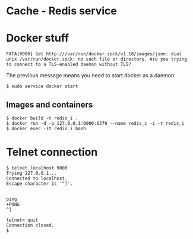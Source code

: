 # Cache - Redis service

# Docker stuff

```
FATA[0000] Get http:///var/run/docker.sock/v1.18/images/json: dial unix /var/run/docker.sock: no such file or directory. Are you trying to connect to a TLS-enabled daemon without TLS?
```
The previous message means you need to start docker as a daemon:
```
$ sudo service docker start
```

## Images and containers

```
$ docker build -t redis_i .
$ docker run -d -p 127.0.0.1:9000:6379 --name redis_c -i -t redis_i
$ docker exec -it redis_i bash
```

# Telnet connection

```
$ telnet localhost 9000
Trying 127.0.0.1...
Connected to localhost.
Escape character is '^]'.


ping
+PONG
^]

telnet> quit
Connection closed.
$
```
